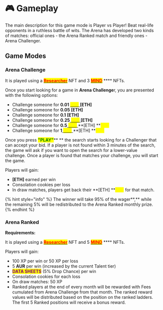 # 🎮 Gameplay

The main description for this game mode is Player vs Player! Beat real-life opponents in a ruthless battle of wits. The Arena has developed two kinds of matches: official ones - the Arena Ranked match and friendly ones - Arena Challenger.

## Game Modes

### Arena Challenge&#x20;

It is played using a [<mark style="color:red;">**Researcher**</mark>](../../nfts/your-researcher/) NFT and 3 [<mark style="color:red;">**MIND**</mark>](../../nfts/minds/) **** NFTs.&#x20;

Once you start looking for a game in **Arena Challenge**r, you are presented with the following options:

* Challenge someone for **0.01** [ <mark style="color:yellow;">****</mark> ](../../../../how-it-works/brain-cell-token.md)**\[ETH]**
* Challenge someone for **0.05** **\[ETH]**
* Challenge someone for **0.1** **\[ETH]**
* Challenge someone for **0.25**[ <mark style="color:yellow;">****</mark> ](../../../../how-it-works/brain-cell-token.md)**\[ETH]**
* Challenge someone for **0.5**[ <mark style="color:yellow;">****</mark> ](../../../../how-it-works/brain-cell-token.md)**\[ETH] **<mark style="color:yellow;">****</mark>&#x20;
* Challenge someone for **1**[ <mark style="color:yellow;">****</mark> ](../../../../how-it-works/brain-cell-token.md)**\[ETH] **<mark style="color:yellow;">****</mark>&#x20;

Once you press <mark style="color:green;">**"PLAY"**</mark>** ** the search starts looking for a Challenger that can accept your bid. If a player is not found within 3 minutes of the search, the game will ask if you want to open the search for a lower-value challenge. Once a player is found that matches your challenge, you will start the game.

Players will gain:  &#x20;

* **\[ETH]** earned per win
* Consolation cookies per loss
* In draw matches, players get back their **\[ETH] **<mark style="color:yellow;">****</mark> for that match.

{% hint style="info" %}
The winner will take 95% of the wager**,** while the remaining 5% will be redistributed to the Arena Ranked monthly prize. &#x20;
{% endhint %}

### Arena Ranked

**Requirements:**

It is played using a [<mark style="color:red;">**Researcher**</mark>](../../nfts/your-researcher/) NFT and 5 [<mark style="color:red;">**MIND**</mark>](../../nfts/minds/) **** NFTs.&#x20;

Players will gain:

* 100 XP per win or 50 XP per loss&#x20;
* 5 **AUR** per win (increased by the current Talent tier)&#x20;
* <mark style="color:purple;">**DATA SHEETS**</mark> (5% Drop Chance) per win&#x20;
* Consolation cookies for each loss&#x20;
* On draw matches: 50 XP
* Ranked players at the end of every month will be rewarded with Fees cumulated from Arena Challenge from that month. The ranked reward values will be distributed based on the position on the ranked ladders. The first 5 Ranked positions will receive a bonus reward.

